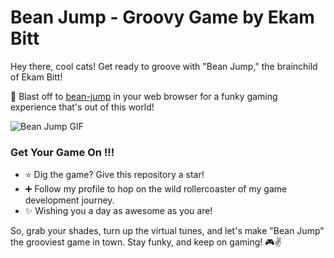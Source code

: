 # Bean Jump - Groovy Game by Ekam Bitt

Hey there, cool cats! Get ready to groove with "Bean Jump," the brainchild of Ekam Bitt!

🚀 Blast off to [bean-jump](https://bean-jump.vercel.app) in your web browser for a funky gaming experience that's out of this world!

![Bean Jump GIF](https://github.com/Ekam-Bitt/Bean-Jump/assets/74407205/a8320b0b-0c05-4a9d-924f-151d85cb65e7)

### Get Your Game On !!!

- ⭐ Dig the game? Give this repository a star!
- ➕ Follow my profile to hop on the wild rollercoaster of my game development journey.
- ✨ Wishing you a day as awesome as you are!

So, grab your shades, turn up the virtual tunes, and let's make "Bean Jump" the grooviest game in town. Stay funky, and keep on gaming! 🎮✌️
